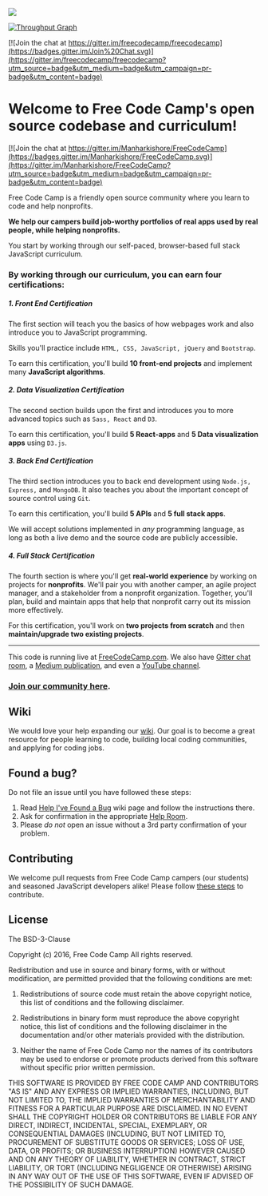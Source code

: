 ![](https://s3.amazonaws.com/freecodecamp/wide-social-banner.png)

[![Throughput Graph](https://graphs.waffle.io/freecodecamp/freecodecamp/throughput.svg)](https://waffle.io/freecodecamp/freecodecamp/metrics)

[![Join the chat at https://gitter.im/freecodecamp/freecodecamp](https://badges.gitter.im/Join%20Chat.svg)](https://gitter.im/freecodecamp/freecodecamp?utm_source=badge&utm_medium=badge&utm_campaign=pr-badge&utm_content=badge)

Welcome to Free Code Camp's open source codebase and curriculum!
=======================

[![Join the chat at https://gitter.im/Manharkishore/FreeCodeCamp](https://badges.gitter.im/Manharkishore/FreeCodeCamp.svg)](https://gitter.im/Manharkishore/FreeCodeCamp?utm_source=badge&utm_medium=badge&utm_campaign=pr-badge&utm_content=badge)

Free Code Camp is a friendly open source community where you learn to code and help nonprofits.

**We help our campers build job-worthy portfolios of real apps used by real people, while helping nonprofits.**

You start by working through our self-paced, browser-based full stack JavaScript curriculum.

### By working through our curriculum, you can earn four certifications:
##### 1. Front End Certification
The first section will teach you the basics of how webpages work and also introduce you to JavaScript programming.

Skills you'll practice include `HTML, CSS, JavaScript, jQuery` and `Bootstrap`.

To earn this certification, you'll build **10 front-end projects** and implement many **JavaScript algorithms**.

##### 2. Data Visualization Certification
The second section builds upon the first and introduces you to more advanced topics such as `Sass, React` and `D3`.

To earn this certification, you'll build **5 React-apps** and **5 Data visualization apps** using `D3.js`.

##### 3. Back End Certification
The third section introduces you to back end development using `Node.js, Express,` and `MongoDB`. It also teaches you about the important concept of source control using `Git`.

To earn this certification, you'll build **5 APIs** and **5 full stack apps**.

We will accept solutions implemented in _any_ programming language, as long as both a live demo and the source code are publicly accessible.

##### 4. Full Stack Certification
The fourth section is where you'll get **real-world experience** by working on projects for **nonprofits**.
We'll pair you with another camper, an agile project manager, and a stakeholder from a nonprofit organization. Together, you'll plan, build and maintain apps that help that nonprofit carry out its mission more effectively.

For this certification, you'll work on **two projects from scratch** and then **maintain/upgrade two existing projects**.

---

This code is running live at [FreeCodeCamp.com](http://www.FreeCodeCamp.com). We also have [Gitter chat room](https://gitter.im/FreeCodeCamp/FreeCodeCamp), a [Medium publication](http://medium.freecodecamp.com), and even a [YouTube channel](http://youtube.com/freecodecamp).

### [Join our community here](http://www.freecodecamp.com/signin).

Wiki
------------

We would love your help expanding our [wiki](https://github.com/freecodecamp/freecodecamp/wiki). Our goal is to become a great resource for people learning to code, building local coding communities, and applying for coding jobs.

Found a bug?
------------

Do not file an issue until you have followed these steps:

1. Read [Help I've Found a Bug](https://github.com/FreeCodeCamp/FreeCodeCamp/wiki/FreeCodeCamp-Report-Bugs) wiki page and follow the instructions there.
2. Ask for confirmation in the appropriate [Help Room](https://github.com/FreeCodeCamp/FreeCodeCamp/wiki/Help-Rooms).
3. Please *do not* open an issue without a 3rd party confirmation of your problem.

Contributing
------------

We welcome pull requests from Free Code Camp campers (our students) and seasoned JavaScript developers alike! Please follow [these steps](CONTRIBUTING.md) to contribute.

License
-------

The BSD-3-Clause

Copyright (c) 2016, Free Code Camp
All rights reserved.

Redistribution and use in source and binary forms, with or without modification, are permitted provided that the following conditions are met:

1. Redistributions of source code must retain the above copyright notice, this list of conditions and the following disclaimer.

2. Redistributions in binary form must reproduce the above copyright notice, this list of conditions and the following disclaimer in the documentation and/or other materials provided with the distribution.

3. Neither the name of Free Code Camp nor the names of its contributors may be used to endorse or promote products derived from this software without specific prior written permission.

THIS SOFTWARE IS PROVIDED BY FREE CODE CAMP AND CONTRIBUTORS "AS IS" AND ANY EXPRESS OR IMPLIED WARRANTIES, INCLUDING, BUT NOT LIMITED TO, THE IMPLIED WARRANTIES OF MERCHANTABILITY AND FITNESS FOR A PARTICULAR PURPOSE ARE DISCLAIMED. IN NO EVENT SHALL THE COPYRIGHT HOLDER OR CONTRIBUTORS BE LIABLE FOR ANY DIRECT, INDIRECT, INCIDENTAL, SPECIAL, EXEMPLARY, OR CONSEQUENTIAL DAMAGES (INCLUDING, BUT NOT LIMITED TO, PROCUREMENT OF SUBSTITUTE GOODS OR SERVICES; LOSS OF USE, DATA, OR PROFITS; OR BUSINESS INTERRUPTION) HOWEVER CAUSED AND ON ANY THEORY OF LIABILITY, WHETHER IN CONTRACT, STRICT LIABILITY, OR TORT (INCLUDING NEGLIGENCE OR OTHERWISE) ARISING IN ANY WAY OUT OF THE USE OF THIS SOFTWARE, EVEN IF ADVISED OF THE POSSIBILITY OF SUCH DAMAGE.
